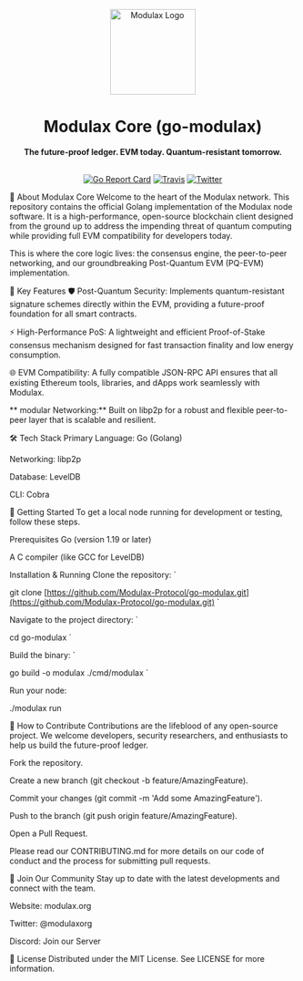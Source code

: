 <p align="center">
<img src="https://framerusercontent.com/images/AsXYYgiRRwm1tY0cMjzDtsP6xo.png" alt="Modulax Logo" width="150"/>
</p>

<h1 align="center">Modulax Core (go-modulax)</h1>

<p align="center">
<strong>The future-proof ledger. EVM today. Quantum-resistant tomorrow.</strong>
<br />
<br />
</p>

<div align="center">

[![Go Report Card](https://goreportcard.com/badge/github.com/ethereum/go-ethereum)](https://goreportcard.com/report/github.com/ethereum/go-ethereum)
[![Travis](https://app.travis-ci.com/ethereum/go-ethereum.svg?branch=master)](https://app.travis-ci.com/github/ethereum/go-ethereum)
[![Twitter](https://img.shields.io/twitter/follow/ModulaxOrg)](https://x.com/ModulaxOrg)


</div>

📖 About Modulax Core
Welcome to the heart of the Modulax network. This repository contains the official Golang implementation of the Modulax node software. It is a high-performance, open-source blockchain client designed from the ground up to address the impending threat of quantum computing while providing full EVM compatibility for developers today.

This is where the core logic lives: the consensus engine, the peer-to-peer networking, and our groundbreaking Post-Quantum EVM (PQ-EVM) implementation.

🚀 Key Features
🛡️ Post-Quantum Security: Implements quantum-resistant signature schemes directly within the EVM, providing a future-proof foundation for all smart contracts.

⚡ High-Performance PoS: A lightweight and efficient Proof-of-Stake consensus mechanism designed for fast transaction finality and low energy consumption.

🌐 EVM Compatibility: A fully compatible JSON-RPC API ensures that all existing Ethereum tools, libraries, and dApps work seamlessly with Modulax.

** modular Networking:** Built on libp2p for a robust and flexible peer-to-peer layer that is scalable and resilient.

🛠 Tech Stack
Primary Language: Go (Golang)

Networking: libp2p

Database: LevelDB

CLI: Cobra

🏁 Getting Started
To get a local node running for development or testing, follow these steps.

Prerequisites
Go (version 1.19 or later)

A C compiler (like GCC for LevelDB)

Installation & Running
Clone the repository:
`

git clone [https://github.com/Modulax-Protocol/go-modulax.git](https://github.com/Modulax-Protocol/go-modulax.git)
`

Navigate to the project directory:
`

cd go-modulax
`

Build the binary:
`

go build -o modulax ./cmd/modulax
`

Run your node:

./modulax run

🤝 How to Contribute
Contributions are the lifeblood of any open-source project. We welcome developers, security researchers, and enthusiasts to help us build the future-proof ledger.

Fork the repository.

Create a new branch (git checkout -b feature/AmazingFeature).

Commit your changes (git commit -m 'Add some AmazingFeature').

Push to the branch (git push origin feature/AmazingFeature).

Open a Pull Request.

Please read our CONTRIBUTING.md for more details on our code of conduct and the process for submitting pull requests.

🔗 Join Our Community
Stay up to date with the latest developments and connect with the team.

Website: modulax.org

Twitter: @modulaxorg

Discord: Join our Server

📜 License
Distributed under the MIT License. See LICENSE for more information.
